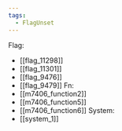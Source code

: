 ```yaml
---
tags:
  - FlagUnset
---
```

Flag:
- [[flag_11298]]
- [[flag_11301]]
- [[flag_9476]]
- [[flag_9479]]
Fn:
- [[m7406_function2]]
- [[m7406_function5]]
- [[m7406_function6]]
System:
- [[system_1]]
